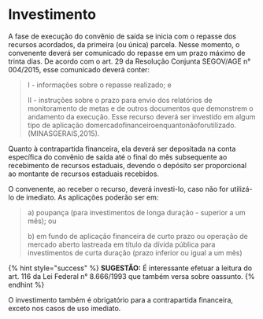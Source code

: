 # Investimento

A fase de execução do convênio de saída se inicia com o repasse dos recursos acordados, da primeira (ou única) parcela. Nesse momento, o convenente deverá ser comunicado do repasse em um prazo máximo de trinta dias. De acordo com o art. 29 da Resolução Conjunta SEGOV/AGE n° 004/2015, esse comunicado deverá conter:

> I - informações sobre o repasse realizado; e&#x20;
>
> II - instruções sobre o prazo para envio dos relatórios de monitoramento de metas e de outros documentos que demonstrem o andamento da execução. Esse recurso deverá ser investido em algum tipo de aplicação domercadofinanceiroenquantonãoforutilizado.(MINASGERAIS,2015).

Quanto à contrapartida financeira, ela deverá ser depositada na conta específica do convênio de saída até o final do mês subsequente ao recebimento de recursos estaduais, devendo o depósito ser proporcional ao montante de recursos estaduais recebidos.

O convenente, ao receber o recurso, deverá investi-lo, caso não for utilizá-lo de imediato. As aplicações poderão ser em:

> a) poupança (para investimentos de longa duração - superior a um mês); ou&#x20;
>
> b) em fundo de aplicação financeira de curto prazo ou operação de mercado aberto lastreada em título da dívida pública para investimentos de curta duração (prazo inferior ou igual a um mês)

{% hint style="success" %}
**SUGESTÃO:** É interessante efetuar a leitura do art. 116 da Lei Federal n° 8.666/1993 que também versa sobre oassunto.
{% endhint %}

O investimento também é obrigatório para a contrapartida financeira, exceto nos casos de uso imediato.
